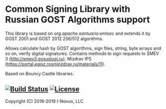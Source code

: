 Common Signing Library with Russian GOST Algorithms support
=======================================

This library is based on *org.apache.santuario:xmlsec* and extends it by GOST 2001 and GOST 2012 256/512 algorithms.

Allows calculate hash by GOST algorithms, sign files, string, byte arrays and so on, verify digital signatures.
Contains methods to sign requests to SMEV 3 (http://smev3.gosuslugi.ru),
Mizdrav IPS (https://portal.egisz.rosminzdrav.ru/materials/11).  

Based on Bouncy Castle libraries.  

[![Build Status](https://travis-ci.com/i-novus-llc/common-sign-gost.svg?branch=master)](https://travis-ci.com/i-novus-llc/common-sign-gost)
[![License](https://img.shields.io/badge/License-Apache%202.0-blue.svg)](https://opensource.org/licenses/Apache-2.0)
----
Copyright (C) 2018-2019 I-Novus, LLC
